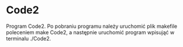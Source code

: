 # Code2
Program Code2.
Po pobraniu programu należy uruchomić plik makefile poleceniem make Code2, a następnie uruchomić program wpisująć w terminalu ./Code2. 
